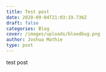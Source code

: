 ```yaml
---
title: Test post
date: 2020-09-04T21:03:19.736Z
draft: false
categories: Blog
cover: /images/uploads/bloodbug.png
author: Joshua Mathie
type: post
---
```

test post